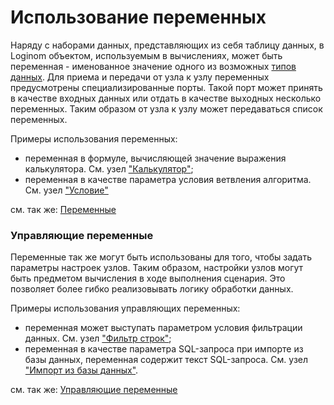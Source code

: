 # Использование переменных

Наряду с наборами данных, представляющих из себя таблицу данных, в Loginom объектом, используемым в вычислениях, может быть переменная - именованное значение одного из возможных [типов данных](../glossary/datatypes.md). Для приема и передачи от узла к узлу переменных предусмотрены специализированные порты. Такой порт может принять в качестве входных данных или отдать в качестве выходных несколько переменных. Таким образом от узла к узлу может передаваться список переменных.

Примеры использования переменных:

* переменная в формуле, вычисляющей значение выражения калькулятора. См. узел ["Калькулятор"](../processors/transformation/calc.md);
* переменная в качестве параметра условия ветвления алгоритма.  См. узел ["Условие"](../processors/control/condition.md)

см. так же: [Переменные](../glossary/variables.md)

### Управляющие переменные

Переменные так же могут быть использованы для того, чтобы задать параметры настроек узлов. Таким образом, настройки узлов могут быть предметом вычисления в ходе выполнения сценария. Это позволяет более гибко реализовывать логику обработки данных.

Примеры использования управляющих переменных:

* переменная может выступать параметром условия фильтрации данных. См. узел ["Фильтр строк"](../processors/transformation/row_filter.md);
* переменная в качестве параметра SQL-запроса при импорте из базы данных, переменная содержит текст SQL-запроса. См. узел ["Импорт из базы данных"](../integration/import/database.md).

см. так же: [Управляющие переменные](../glossary/variables/control_variables.md)